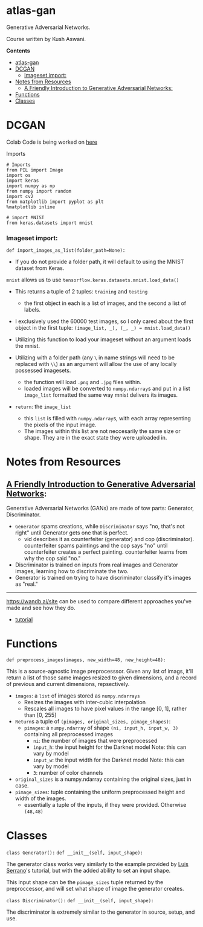 # atlas-gan

Generative Adversarial Networks.

Course written by Kush Aswani.

**Contents**
- [atlas-gan](#atlas-gan)
- [DCGAN](#dcgan)
    - [Imageset import:](#imageset-import)
- [Notes from Resources](#notes-from-resources)
  - [A Friendly Introduction to Generative Adversarial Networks:](#a-friendly-introduction-to-generative-adversarial-networks)
- [Functions](#functions)
- [Classes](#classes)




# DCGAN

Colab Code is being worked on [here](https://colab.research.google.com/drive/1NA0OC1-2ocgxEiNO--E7BGnhutgOILcZ?usp=sharing)


Imports

```
# Imports
from PIL import Image
import os
import keras
import numpy as np
from numpy import random
import cv2
from matplotlib import pyplot as plt
%matplotlib inline

# import MNIST
from keras.datasets import mnist
```

### Imageset import:

`def import_images_as_list(folder_path=None):`

* If you do not provide a folder path, it will default to using the MNIST dataset from Keras.

`mnist` allows us to use `tensorflow.keras.datasets.mnist.load_data()`
* This returns a tuple of 2 tuples: `training` and `testing`
  * the first object in each is a list of images, and the second a list of labels.
* I exclusively used the 60000 test images, so I only cared about the first object in the first tuple: `(image_list, _), (_, _) = mnist.load_data()`
* Utilizing this function to load your imageset without an argument loads the mnist.
* Utilizing with a folder path (any `\` in name strings will need to be replaced with `\\`) as an argument will allow the use of any locally possessed imagesets.
  * the function will load `.png` and `.jpg` files within.
  * loaded images will be converted to `numpy.ndarray`s and put in a list `image_list` formatted the same way mnist delivers its images.


* `return`: the `image_list`
  * this `list` is filled with `numpy.ndarray`s, with each array representing the pixels of the input image.
  * The images within this list are not neccesarily the same size or shape. They are in the exact state they were uploaded in.

# Notes from Resources

## [A Friendly Introduction to Generative Adversarial Networks](https://www.youtube.com/watch?v=8L11aMN5KY8):

Generative Adversarial Networks (GANs) are made of tow parts: Generator, Discriminator.

* `Generator` spams creations, while `Discriminator` says "no, that's not right" until Generator gets one that is perfect.
  * vid describes it as counterfeiter (generator) and cop (discriminator). counterfeiter spams paintings and the cop says "no" until counterfeiter creates a perfect painting. counterfeiter learns from why the cop said "no."
* Discriminator is trained on inputs from real images and Generator images, learning how to discriminate the two.
* Generator is trained on trying to have discriminator classify it's images as "real."


------

https://wandb.ai/site can be used to compare different approaches you've made and see how they do.

* [tutorial](https://docs.wandb.ai/guides/integrations/pytorch)


# Functions

`def preprocess_images(images, new_width=48, new_height=48):`

This is a source-agnostic image preprocesssor. Given any list of imags, it'll return a list of those same images resized to given dimensions, and a record of previous and current dimensions, repsectively.
 * `images`: a `list` of images stored as `numpy.ndarrays`
    * Resizes the images with inter-cubic interpolation
    * Rescales all images to have pixel values in the range [0, 1], rather than [0, 255]
  * `Return`s a tuple of `(pimages, original_sizes, pimage_shapes)`:
    * `pimages`: a `numpy.ndarray` of shape `(ni, input_h, input_w, 3)` containing all preprocessed images
        * `ni`: the number of images that were preprocessed
        * `input_h`: the input height for the Darknet model Note: this can vary by model
        * `input_w`: the input width for the Darknet model Note: this can vary by model
        * `3`: number of color channels
  * `original_sizes` is a numpy.ndarray containing the original sizes, just in case.
  * `pimage_sizes`: tuple containing the uniform preprocessed height and width of the images.
    * essentially a tuple of the inputs, if they were provided. Otherwise `(48,48)`

# Classes

`class Generator():`
    `def __init__(self, input_shape):`

The generator class works very similarly to the example provided by [Luis Serrano](https://www.youtube.com/watch?v=8L11aMN5KY8)'s tutorial, but with the added ability to set an input shape.

This input shape can be the `pimage_sizes` tuple returned by the preproccessor, and will set what shape of image the generator creates.

`class Discriminator():`
    `def __init__(self, input_shape):`

The discriminator is extremely similar to the generator in source, setup, and use.
